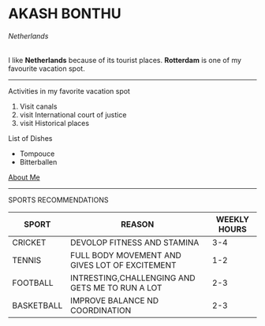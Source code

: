# AKASH BONTHU
###### Netherlands 

I like __Netherlands__ because of its tourist places. __Rotterdam__ is one of my favourite vacation spot.

---
Activities in my favorite vacation spot     
   1. Visit canals    
   2. visit International court of justice   
   3. visit Historical places 

List of Dishes    
- Tompouce    
- Bitterballen 

 [About Me](Mystats.md)

 ---
 SPORTS RECOMMENDATIONS   

 | SPORT | REASON | WEEKLY HOURS  |
 |---|---|---|  
 | CRICKET| DEVOLOP FITNESS AND STAMINA     |   3-4            |
 | TENNIS       | FULL BODY MOVEMENT AND GIVES LOT OF EXCITEMENT     |    1-2           |
 | FOOTBALL      | INTRESTING,CHALLENGING AND GETS ME TO RUN A LOT     |   2-3            |  
 |   BASKETBALL      | IMPROVE BALANCE ND COORDINATION    |  2-3             |
 

 